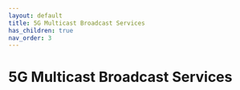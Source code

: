 ```yaml
---
layout: default
title: 5G Multicast Broadcast Services
has_children: true
nav_order: 3
---
```


# 5G Multicast Broadcast Services

